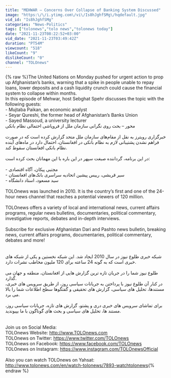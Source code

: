 ```yaml
---
title: "MEHWAR – Concerns Over Collapse of Banking System Discussed"
image: "https:\/\/i.ytimg.com\/vi\/Is8hJghfSMg\/hqdefault.jpg"
vid_id: "Is8hJghfSMg"
categories: "News-Politics"
tags: ["tolonews","tolo news","tolonews today"]
date: "2021-11-23T08:22:52+03:00"
vid_date: "2021-11-23T03:49:42Z"
duration: "PT54M"
viewcount: "518"
likeCount: "9"
dislikeCount: "0"
channel: "TOLOnews"
---
```

{% raw %}The United Nations on Monday pushed for urgent action to prop up Afghanistan’s banks, warning that a spike in people unable to repay loans, lower deposits and a cash liquidity crunch could cause the financial system to collapse within months.<br />In this episode of Mehwar, host Sebghat Spehr discusses the topic with the following guests:<br />- Mujtaba Paikan, an economic analyst <br />- Seyar Qureshi, the former head of Afghanistan’s Banks Union<br />- Sayed Massoud, a university lecturer<br />محور – بحث روی نگرانی سازمان ملل از فروپاشی احتمالی نظام بانکی<br /><br />خبرگزاری رویترز  به نقل از مقام‌های سازمان ملل متحد گزارش کرده است که در صورت فراهم نشدن پشتیبانی لازم به نظام بانکی در افغانستان، احتمال دارد در ماه‌های آینده نظام بانکی افغانستان سقوط کند.<br /><br />در این برنامه، گرداننده صبغت سپهر در این باره با این مهمانان بحث کرده است:<br /><br />- مجتبی پیکان، آگاه اقتصادی<br />- سیر قریشی، رییس پیشین اتحادیه سراسری بانک‌های افغانستان<br />- سید مسعود، استاد دانشگاه<br /><br />TOLOnews was launched in 2010. It is the country’s first and one of the 24-hour news channel that reaches a potential viewers of 120 million.<br /><br />TOLOnews offers a variety of local and international news, current affairs programs, regular news bulletins, documentaries, political commentary, investigative reports, debates and in-depth interviews.<br /><br />Subscribe for exclusive Afghanistan Dari and Pashto news bulletin, breaking news, current affairs programs, documentaries, political commentary, debates and more!<br /><br /><br />شبکه خبری طلوع نیوز در سال 2010 ایجاد شد. این شبکه نخستین و یکی از شبکه های خبری است که به گونه 24 ساعته برای 120 ملیون مخاطب نشرات دارد.<br /><br />طلوع نیوز شما را در جریان تازه ترین گزارش هایی از افغانستان، منطقه و جهان می گذارد.<br />در کنار آن طلوع نیوز با پرداختن به جریانات سیاسی روز، از طریق سرویس های خبری، مستندها، تحلیل های سیاسی، گزارش های تحقیقی و گفتگوها سطح اطلاعات شما را بالا می برد.<br /><br />برای تماشای سرویس های خبری دری و پشتو، گزارش های تازه، جریانات سیاسی روز، مستند ها، تحلیل های سیاسی و بحث های گوناگون با ما بپیوندید.<br /><br /><br />Join us on Social Media:<br />TOLOnews Website: <a rel="nofollow" target="blank" href="http://www.TOLOnews.com">http://www.TOLOnews.com</a><br />TOLOnews on Twitter: <a rel="nofollow" target="blank" href="https://www.twitter.com/TOLOnews">https://www.twitter.com/TOLOnews</a><br />TOLOnews on Facebook: <a rel="nofollow" target="blank" href="https://www.facebook.com/TOLOnews">https://www.facebook.com/TOLOnews</a><br />TOLOnews on Instagram: <a rel="nofollow" target="blank" href="https://www.instagram.com/TOLOnewsOfficial">https://www.instagram.com/TOLOnewsOfficial</a><br /><br />Also you can watch TOLOnews on Yahsat:<br /><a rel="nofollow" target="blank" href="http://www.tolonews.com/en/watch-tolonews/7893-watchtolonews">http://www.tolonews.com/en/watch-tolonews/7893-watchtolonews</a>{% endraw %}

